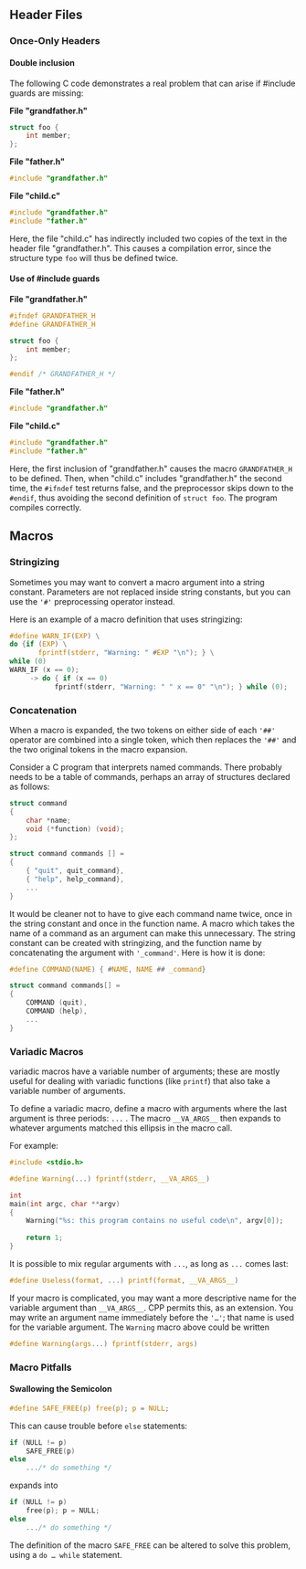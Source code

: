 ## Header Files
### Once-Only Headers
#### Double inclusion
The following C code demonstrates a real problem that can arise if #include guards are missing:

**File "grandfather.h"**
```C
struct foo {
    int member;
};
```
**File "father.h"**
```C
#include "grandfather.h"
```
**File "child.c"**
```C
#include "grandfather.h"
#include "father.h"
```
Here, the file "child.c" has indirectly included two copies of the text in the header file "grandfather.h". This causes a compilation error, since the structure type `foo` will thus be defined twice.
#### Use of #include guards
**File "grandfather.h"**
```C
#ifndef GRANDFATHER_H
#define GRANDFATHER_H

struct foo {
    int member;
};

#endif /* GRANDFATHER_H */
```
**File "father.h"**
```C
#include "grandfather.h"
```
**File "child.c"**
```C
#include "grandfather.h"
#include "father.h"
```
Here, the first inclusion of "grandfather.h" causes the macro `GRANDFATHER_H` to be defined. Then, when "child.c" includes "grandfather.h" the second time, the `#ifndef` test returns false, and the preprocessor skips down to the `#endif`, thus avoiding the second definition of `struct foo`. The program compiles correctly.

## Macros
### Stringizing
Sometimes you may want to convert a macro argument into a string constant. Parameters are not replaced inside string constants, but you can use the `'#'` preprocessing operator instead.

Here is an example of a macro definition that uses stringizing:
```C
#define WARN_IF(EXP) \
do {if (EXP) \
       fprintf(stderr, "Warning: " #EXP "\n"); } \
while (0)
WARN_IF (x == 0);
     -> do { if (x == 0)
           fprintf(stderr, "Warning: " " x == 0" "\n"); } while (0);
```

### Concatenation
When a macro is expanded, the two tokens on either side of each `'##'` operator are combined into a single token, which then replaces the `'##'` and the two original tokens in the macro expansion.

Consider a C program that interprets named commands. There probably needs to be a table of commands, perhaps an array of structures declared as follows:
```C
struct command
{
    char *name;
    void (*function) (void);
};

struct command commands [] =
{
    { "quit", quit_command},
    { "help", help_command},
    ...
}
```
It would be cleaner not to have to give each command name twice, once in the string constant and once in the function name. A macro which takes the name of a command as an argument can make this unnecessary. The string constant can be created with stringizing, and the function name by concatenating the argument with `'_command'`. Here is how it is done:
```C
#define COMMAND(NAME) { #NAME, NAME ## _command}

struct command commands[] =
{
    COMMAND (quit),
    COMMAND (help),
    ...
}
```

### Variadic Macros
variadic macros have a variable number of arguments; these are mostly useful for dealing with variadic functions (like `printf`) that also take a variable number of arguments.

To define a variadic macro, define a macro with arguments where the last argument is three periods: `...` . The macro `__VA_ARGS__` then expands to whatever arguments matched this ellipsis in the macro call.

For example:
```C
#include <stdio.h>

#define Warning(...) fprintf(stderr, __VA_ARGS__)

int
main(int argc, char **argv)
{
    Warning("%s: this program contains no useful code\n", argv[0]);
    
    return 1;
}
```
It is possible to mix regular arguments with `...`, as long as `...` comes last:
```C
#define Useless(format, ...) printf(format, __VA_ARGS__)
```
If your macro is complicated, you may want a more descriptive name for the variable argument than `__VA_ARGS__`. CPP permits this, as an extension. You may write an argument name immediately before the `'…'`; that name is used for the variable argument. The `Warning` macro above could be written
```C
#define Warning(args...) fprintf(stderr, args)
```

### Macro Pitfalls
#### Swallowing the Semicolon

```C
#define SAFE_FREE(p) free(p); p = NULL;
```
This can cause trouble before `else` statements:
```C
if (NULL != p)
    SAFE_FREE(p)
else
    .../* do something */
```
expands into
```C
if (NULL != p)
    free(p); p = NULL;
else
    .../* do something */
```
The definition of the macro `SAFE_FREE` can be altered to solve this problem, using a `do … while` statement.
